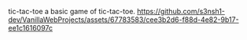 tic-tac-toe
a basic game of tic-tac-toe.
https://github.com/s3nsh1-dev/VanillaWebProjects/assets/67783583/cee3b2d6-f88d-4e82-9b17-ee1c1616097c

